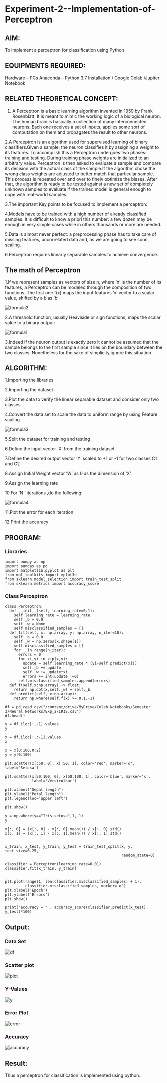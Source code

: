 # Experiment-2--Implementation-of-Perceptron
## AIM:

To implement a perceptron for classification using Python

## EQUIPMENTS REQUIRED:
Hardware – PCs
Anaconda – Python 3.7 Installation / Google Colab /Jupiter Notebook

## RELATED THEORETICAL CONCEPT:

1. A Perceptron is a basic learning algorithm invented in 1959 by Frank Rosenblatt. It is meant to mimic the working logic of a biological neuron. The human brain is basically a collection of many interconnected neurons. Each one receives a set of inputs, applies some sort of computation on them and propagates the result to other neurons.

2.A Perceptron is an algorithm used for supervised learning of binary classifiers.Given a sample, the neuron classifies it by assigning a weight to its features. To accomplish this a Perceptron undergoes two phases: training and testing. During training phase weights are initialized to an arbitrary value. Perceptron is then asked to evaluate a sample and compare its decision with the actual class of the sample.If the algorithm chose the wrong class weights are adjusted to better match that particular sample. This process is repeated over and over to finely optimize the biases. After that, the algorithm is ready to be tested against a new set of completely unknown samples to evaluate if the trained model is general enough to cope with real-world samples.

3.The important Key points to be focused to implement a perceptron:

4.Models have to be trained with a high number of already classified samples. It is difficult to know a priori this number: a few dozen may be enough in very simple cases while in others thousands or more are needed.

5.Data is almost never perfect: a preprocessing phase has to take care of missing features, uncorrelated data and, as we are going to see soon, scaling.

6.Perceptron requires linearly separable samples to achieve convergence.

## The math of Perceptron

1.If we represent samples as vectors of size n, where ‘n’ is the number of its features, a Perceptron can be modeled through the composition of two functions. The first one f(x) maps the input features  ‘x’  vector to a scalar value, shifted by a bias ‘b’

![formula2](https://user-images.githubusercontent.com/93427278/194217593-e55cd437-d05a-49a1-bd8e-9c7f0683cc1b.png)

2.A threshold function, usually Heaviside or sign functions, maps the scalar value to a binary output:

![formula1](https://user-images.githubusercontent.com/93427278/194217615-17295286-13ce-4b2c-9792-8be20407af71.png)

3.Indeed if the neuron output is exactly zero it cannot be assumed that the sample belongs to the first sample since it lies on the boundary between the two classes. Nonetheless for the sake of simplicity,ignore this situation.


## ALGORITHM:
1.Importing the libraries

2.Importing the dataset

3.Plot the data to verify the linear separable dataset and consider only two classes

4.Convert the data set to scale the data to uniform range by using Feature scaling

![formula3](https://user-images.githubusercontent.com/93427278/194217667-675c321f-d6f9-4796-95be-cbe922bf1df1.png)

5.Split the dataset for training and testing

6.Define the input vector ‘X’ from the training dataset

7.Define the desired output vector ‘Y’ scaled to +1 or -1 for two classes C1 and C2

8.Assign Initial Weight vector ‘W’ as 0 as the dimension of ‘X’

9.Assign the learning rate

10.For ‘N ‘ iterations ,do the following:

![formula4](https://user-images.githubusercontent.com/93427278/194217735-f4316710-589e-47fe-9710-b28edbb17aee.png)

11.Plot the error for each iteration 

12.Print the accuracy


 ## PROGRAM:
 ### Libraries
```
import numpy as np 
import pandas as pd 
import matplotlib.pyplot as plt 
from mpl_toolkits import mplot3d
from sklearn.model_selection import train_test_split 
from sklearn.metrics import accuracy_score
```
### Class Perceptron
```
class Perceptron:
  def __init__(self, learning_rate=0.1):
    self.learning_rate = learning_rate
    self._b = 0.0
    self._w = None
    self.misclassified_samples = []
  def fit(self, x: np.array, y: np.array, n_iter=10):
    self._b = 0.0
    self._w = np.zeros(x.shape[1])
    self.misclassified_samples = []
    for _ in range(n_iter):
      errors = 0
      for xi,yi in zip(x,y):
        update = self.learning_rate * (yi-self.predict(xi))
        self._b += update
        self._w += update*xi
        errors += int(update !=0)
      self.misclassified_samples.append(errors)
  def f(self,x:np.array) -> float:
    return np.dot(x,self._w) + self._b
  def predict(self, x:np.array):
    return np.where(self.f(x) >= 0,1,-1) 
```
```
df = pd.read_csv("/content/drive/MyDrive/Colab Notebooks/Semester 3/Neural Networks/Exp_2/IRIS.csv")
df.head()

y = df.iloc[:,-1].values
y

x = df.iloc[:,:-1].values
x

x = x[0:100,0:2]
y = y[0:100]

plt.scatter(x[:50, 0], x[:50, 1], color='red', marker='o', label='Setosa')

plt.scatter(x[50:100, 0], x[50:100, 1], color='blue', marker='x',
            label='Versicolour')

plt.xlabel("Sepal length")
plt.ylabel("Petal length")
plt.legend(loc='upper left')

plt.show()

y = np.where(y=="Iris-setosa",1,-1)
y

x[:, 0] = (x[:, 0] - x[:, 0].mean()) / x[:, 0].std()
x[:, 1] = (x[:, 1] - x[:, 1].mean()) / x[:, 1].std()


x_train, x_test, y_train, y_test = train_test_split(x, y, test_size=0.25,
                                                    random_state=0)

classifier = Perceptron(learning_rate=0.01)
classifier.fit(x_train, y_train)


plt.plot(range(1, len(classifier.misclassified_samples) + 1),
         classifier.misclassified_samples, marker='o')
plt.xlabel('Epoch')
plt.ylabel('Errors')
plt.show()

print("accuracy = " , accuracy_score(classifier.predict(x_test), y_test)*100)
```

## Output:
### Data Set
![df](https://user-images.githubusercontent.com/93427278/194217022-6af31510-6be2-4f08-94dc-d2d9f2fb27b5.png)

### Scatter plot
![plot](https://user-images.githubusercontent.com/93427278/194217062-1497db67-62f9-4617-8a05-67a7f50cc7e0.png)

### Y-Values
![y](https://user-images.githubusercontent.com/93427278/194217106-211118c0-6e13-448e-9127-e69572131828.png)

### Error Plot
![error](https://user-images.githubusercontent.com/93427278/194217124-7b2f6cfd-9347-49d9-b56b-590600604d51.png)

### Accuracy
![accuracy](https://user-images.githubusercontent.com/93427278/194217139-87ef6a82-b998-4b99-9a78-4fe8063e2ed4.png)

## Result:
Thus a perceptron for classification is implemented using python.
